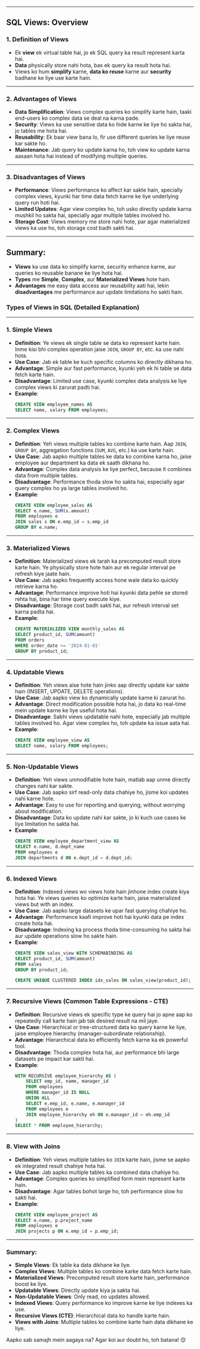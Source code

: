 

---

## **SQL Views: Overview**

### **1. Definition of Views**  
- Ek **view** ek virtual table hai, jo ek SQL query ka result represent karta hai.  
- **Data** physically store nahi hota, bas ek query ka result hota hai.  
- Views ko hum **simplify** karne, **data ko reuse** karne aur **security** badhane ke liye use karte hain.

---

### **2. Advantages of Views**  
- **Data Simplification**: Views complex queries ko simplify karte hain, taaki end-users ko complex data se deal na karna pade.  
- **Security**: Views ka use sensitive data ko hide karne ke liye ho sakta hai, jo tables me hota hai.  
- **Reusability**: Ek baar view bana lo, fir use different queries ke liye reuse kar sakte ho.  
- **Maintenance**: Jab query ko update karna ho, toh view ko update karna aasaan hota hai instead of modifying multiple queries.

---

### **3. Disadvantages of Views**
- **Performance**: Views performance ko affect kar sakte hain, specially complex views, kyunki har time data fetch karne ke liye underlying query run hoti hai.  
- **Limited Updates**: Agar view complex ho, toh usko directly update karna mushkil ho sakta hai, specially agar multiple tables involved ho.  
- **Storage Cost**: Views memory me store nahi hote, par agar materialized views ka use ho, toh storage cost badh sakti hai.

---


## **Summary:**
- **Views** ka use data ko simplify karne, security enhance karne, aur queries ko reusable banane ke liye hota hai.  
- **Types** me **Simple**, **Complex**, aur **Materialized Views** hote hain.  
- **Advantages** me easy data access aur reusability aati hai, lekin **disadvantages** me performance aur update limitations ho sakti hain.

### **Types of Views in SQL (Detailed Explanation)**

---

### **1. Simple Views**
- **Definition**: Ye views ek single table se data ko represent karte hain. Inme kisi bhi complex operation jaise `JOIN`, `GROUP BY`, etc. ka use nahi hota.
- **Use Case**: Jab ek table ke kuch specific columns ko directly dikhana ho.
- **Advantage**: Simple aur fast performance, kyunki yeh ek hi table se data fetch karte hain.
- **Disadvantage**: Limited use case, kyunki complex data analysis ke liye complex views ki zarurat padti hai.
- **Example**:  
  ```sql
  CREATE VIEW employee_names AS
  SELECT name, salary FROM employees;
  ```

---

### **2. Complex Views**
- **Definition**: Yeh views multiple tables ko combine karte hain. Aap `JOIN`, `GROUP BY`, aggregation functions (`SUM`, `AVG`, etc.) ka use karte hain.
- **Use Case**: Jab aapko multiple tables ke data ko combine karna ho, jaise employee aur department ka data ek saath dikhana ho.
- **Advantage**: Complex data analysis ke liye perfect, because it combines data from multiple tables.
- **Disadvantage**: Performance thoda slow ho sakta hai, especially agar query complex ho ya large tables involved ho.
- **Example**:  
  ```sql
  CREATE VIEW employee_sales AS
  SELECT e.name, SUM(s.amount)
  FROM employees e
  JOIN sales s ON e.emp_id = s.emp_id
  GROUP BY e.name;
  ```

---

### **3. Materialized Views**
- **Definition**: Materialized views ek tarah ka precomputed result store karte hain. Ye physically store hote hain aur ek regular interval pe refresh kiye jaate hain.
- **Use Case**: Jab aapko frequently access hone wale data ko quickly retrieve karna ho.
- **Advantage**: Performance improve hoti hai kyunki data pehle se stored rehta hai, bina har time query execute kiye.
- **Disadvantage**: Storage cost badh sakti hai, aur refresh interval set karna padta hai.
- **Example**:  
  ```sql
  CREATE MATERIALIZED VIEW monthly_sales AS
  SELECT product_id, SUM(amount) 
  FROM orders
  WHERE order_date >= '2024-01-01'
  GROUP BY product_id;
  ```

---

### **4. Updatable Views**
- **Definition**: Yeh views aise hote hain jinko aap directly update kar sakte hain (INSERT, UPDATE, DELETE operations).
- **Use Case**: Jab aapko view ko dynamically update karne ki zarurat ho.
- **Advantage**: Direct modification possible hota hai, jo data ko real-time mein update karne ke liye useful hota hai.
- **Disadvantage**: Sabhi views updatable nahi hote, especially jab multiple tables involved ho. Agar view complex ho, toh update ka issue aata hai.
- **Example**:  
  ```sql
  CREATE VIEW employee_view AS
  SELECT name, salary FROM employees;
  ```

---

### **5. Non-Updatable Views**
- **Definition**: Yeh views unmodifiable hote hain, matlab aap unme directly changes nahi kar sakte.
- **Use Case**: Jab aapko sirf read-only data chahiye ho, jisme koi updates nahi karne hote.
- **Advantage**: Easy to use for reporting and querying, without worrying about modification.
- **Disadvantage**: Data ko update nahi kar sakte, jo ki kuch use cases ke liye limitation ho sakta hai.
- **Example**:  
  ```sql
  CREATE VIEW employee_department_view AS
  SELECT e.name, d.dept_name
  FROM employees e
  JOIN departments d ON e.dept_id = d.dept_id;
  ```

---

### **6. Indexed Views**
- **Definition**: Indexed views wo views hote hain jinhone index create kiya hota hai. Ye views queries ko optimize karte hain, jaise materialized views but with an index.
- **Use Case**: Jab aapko large datasets ke upar fast querying chahiye ho.
- **Advantage**: Performance kaafi improve hoti hai kyunki data pe index create hota hai.
- **Disadvantage**: Indexing ka process thoda time-consuming ho sakta hai aur update operations slow ho sakte hain.
- **Example**:  
  ```sql
  CREATE VIEW sales_view WITH SCHEMABINDING AS
  SELECT product_id, SUM(amount)
  FROM sales
  GROUP BY product_id;
  
  CREATE UNIQUE CLUSTERED INDEX idx_sales ON sales_view(product_id);
  ```

---

### **7. Recursive Views (Common Table Expressions - CTE)**
- **Definition**: Recursive views ek specific type ke query hai jo apne aap ko repeatedly call karte hain jab tak desired result na mil jaye.
- **Use Case**: Hierarchical or tree-structured data ko query karne ke liye, jaise employee hierarchy (manager-subordinate relationship).
- **Advantage**: Hierarchical data ko efficiently fetch karne ka ek powerful tool.
- **Disadvantage**: Thoda complex hota hai, aur performance bhi large datasets pe impact kar sakti hai.
- **Example**:  
  ```sql
  WITH RECURSIVE employee_hierarchy AS (
      SELECT emp_id, name, manager_id
      FROM employees
      WHERE manager_id IS NULL
      UNION ALL
      SELECT e.emp_id, e.name, e.manager_id
      FROM employees e
      JOIN employee_hierarchy eh ON e.manager_id = eh.emp_id
  )
  SELECT * FROM employee_hierarchy;
  ```

---

### **8. View with Joins**
- **Definition**: Yeh views multiple tables ko `JOIN` karte hain, jisme se aapko ek integrated result chahiye hota hai.
- **Use Case**: Jab aapko multiple tables ka combined data chahiye ho.
- **Advantage**: Complex queries ko simplified form mein represent karte hain.
- **Disadvantage**: Agar tables bohot large ho, toh performance slow ho sakti hai.
- **Example**:  
  ```sql
  CREATE VIEW employee_project AS
  SELECT e.name, p.project_name
  FROM employees e
  JOIN projects p ON e.emp_id = p.emp_id;
  ```

---

### **Summary:**

- **Simple Views**: Ek table ka data dikhane ke liye.
- **Complex Views**: Multiple tables ko combine karke data fetch karte hain.
- **Materialized Views**: Precomputed result store karte hain, performance boost ke liye.
- **Updatable Views**: Directly update kiya ja sakta hai.
- **Non-Updatable Views**: Only read, no updates allowed.
- **Indexed Views**: Query performance ko improve karne ke liye indexes ka use.
- **Recursive Views (CTE)**: Hierarchical data ko handle karte hain.
- **Views with Joins**: Multiple tables ko combine karte hain data dikhane ke liye.

Aapko sab samajh mein aagaya na? Agar koi aur doubt ho, toh batana! 😊